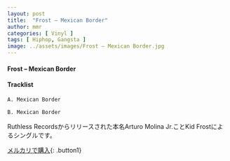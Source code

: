 ```yaml
---
layout: post
title:  "Frost – Mexican Border"
author: mmr
categories: [ Vinyl ]
tags: [ Hiphop, Gangsta ]
image: ../assets/images/Frost – Mexican Border.jpg
---
```


#### Frost – Mexican Border

#### Tracklist
```md
A. Mexican Border

B. Mexican Border
```

Ruthless Recordsからリリースされた本名Arturo Molina Jr.ことKid Frostによるシングルです。


[メルカリで購入](https://jp.mercari.com/item/m68816286436){: .button1}

